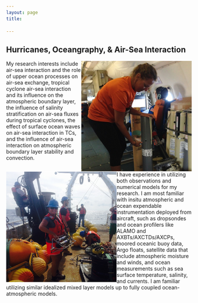 ```yaml
---
layout: page
title: 

---
```


<h2> Hurricanes, Oceangraphy, & Air-Sea Interaction </h2>

<img src="/img/deployAXCTD.png" align="right" width="300" height="300" /> 
<p>My research interests include air-sea interaction and the role of upper ocean processes on air-sea exchange, tropical cyclone air-sea interaction and its influence on the atmospheric boundary layer, the influence of salinity stratification on air-sea fluxes during tropical cyclones, the effect of surface ocean waves on air-sea interaction in TCs, and the influence of air-sea interaction on atmospheric boundary layer stability and convection. </p>

<img src="/img/AtSeainstrument.png" align="left" width="300" height="300" /> 

<p> I have experience in utilizing both observations and numerical models for my research. I am most familiar with insitu atmospheric and ocean expendable instrumentation deployed from aircraft, such as dropsondes and ocean profilers like ALAMO and AXBTs/AXCTDs/AXCPs, moored oceanic buoy data, Argo floats, satellite data that include atmospheric moisture and winds, and ocean measurements such as sea surface temperature, salinity, and currents. I am familiar utilizing similar idealized mixed layer models up to fully coupled ocean-atmospheric models. </p>


  




